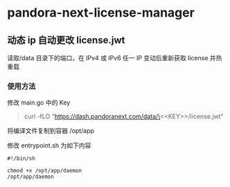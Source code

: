 # pandora-next-license-manager

## 动态 ip 自动更改 license.jwt

读取/data 目录下的端口，在 IPv4 或 IPv6 任一 IP 变动后重新获取 license 并热重载

### 使用方法

修改 main.go 中的 Key

> curl -fLO "https://dash.pandoranext.com/data/\<\<KEY>>/license.jwt"

将编译文件复制到容器 /opt/app

修改 entrypoint.sh 为如下内容

```shell
#!/bin/sh

chmod +x /opt/app/daemon
/opt/app/daemon
```
